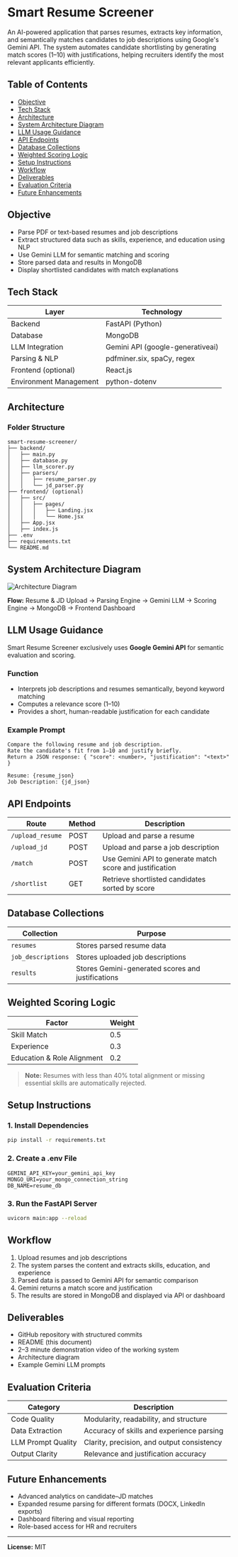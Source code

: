# Smart Resume Screener

An AI-powered application that parses resumes, extracts key information, and semantically matches candidates to job descriptions using Google's Gemini API. The system automates candidate shortlisting by generating match scores (1–10) with justifications, helping recruiters identify the most relevant applicants efficiently.

## Table of Contents

- [Objective](#objective)
- [Tech Stack](#tech-stack)
- [Architecture](#architecture)
- [System Architecture Diagram](#system-architecture-diagram)
- [LLM Usage Guidance](#llm-usage-guidance)
- [API Endpoints](#api-endpoints)
- [Database Collections](#database-collections)
- [Weighted Scoring Logic](#weighted-scoring-logic)
- [Setup Instructions](#setup-instructions)
- [Workflow](#workflow)
- [Deliverables](#deliverables)
- [Evaluation Criteria](#evaluation-criteria)
- [Future Enhancements](#future-enhancements)

## Objective

- Parse PDF or text-based resumes and job descriptions
- Extract structured data such as skills, experience, and education using NLP
- Use Gemini LLM for semantic matching and scoring
- Store parsed data and results in MongoDB
- Display shortlisted candidates with match explanations

## Tech Stack

| Layer | Technology |
|-------|-----------|
| Backend | FastAPI (Python) |
| Database | MongoDB |
| LLM Integration | Gemini API (google-generativeai) |
| Parsing & NLP | pdfminer.six, spaCy, regex |
| Frontend (optional) | React.js |
| Environment Management | python-dotenv |

## Architecture

### Folder Structure

```
smart-resume-screener/
├── backend/
│   ├── main.py
│   ├── database.py
│   ├── llm_scorer.py
│   ├── parsers/
│   │   ├── resume_parser.py
│   │   └── jd_parser.py
├── frontend/ (optional)
│   ├── src/
│   │   ├── pages/
│   │   │   ├── Landing.jsx
│   │   │   └── Home.jsx
│   ├── App.jsx
│   ├── index.js
├── .env
├── requirements.txt
└── README.md
```

## System Architecture Diagram

![Architecture Diagram](https://i.imgur.com/0zqvK8T.png)

**Flow:** Resume & JD Upload → Parsing Engine → Gemini LLM → Scoring Engine → MongoDB → Frontend Dashboard

## LLM Usage Guidance

Smart Resume Screener exclusively uses **Google Gemini API** for semantic evaluation and scoring.

### Function

- Interprets job descriptions and resumes semantically, beyond keyword matching
- Computes a relevance score (1–10)
- Provides a short, human-readable justification for each candidate

### Example Prompt

```
Compare the following resume and job description.
Rate the candidate's fit from 1–10 and justify briefly.
Return a JSON response: { "score": <number>, "justification": "<text>" }

Resume: {resume_json}
Job Description: {jd_json}
```

## API Endpoints

| Route | Method | Description |
|-------|--------|-------------|
| `/upload_resume` | POST | Upload and parse a resume |
| `/upload_jd` | POST | Upload and parse a job description |
| `/match` | POST | Use Gemini API to generate match score and justification |
| `/shortlist` | GET | Retrieve shortlisted candidates sorted by score |

## Database Collections

| Collection | Purpose |
|------------|---------|
| `resumes` | Stores parsed resume data |
| `job_descriptions` | Stores uploaded job descriptions |
| `results` | Stores Gemini-generated scores and justifications |

## Weighted Scoring Logic

| Factor | Weight |
|--------|--------|
| Skill Match | 0.5 |
| Experience | 0.3 |
| Education & Role Alignment | 0.2 |

> **Note:** Resumes with less than 40% total alignment or missing essential skills are automatically rejected.

## Setup Instructions

### 1. Install Dependencies

```bash
pip install -r requirements.txt
```

### 2. Create a .env File

```env
GEMINI_API_KEY=your_gemini_api_key
MONGO_URI=your_mongo_connection_string
DB_NAME=resume_db
```

### 3. Run the FastAPI Server

```bash
uvicorn main:app --reload
```

## Workflow

1. Upload resumes and job descriptions
2. The system parses the content and extracts skills, education, and experience
3. Parsed data is passed to Gemini API for semantic comparison
4. Gemini returns a match score and justification
5. The results are stored in MongoDB and displayed via API or dashboard

## Deliverables

- GitHub repository with structured commits
- README (this document)
- 2–3 minute demonstration video of the working system
- Architecture diagram
- Example Gemini LLM prompts

## Evaluation Criteria

| Category | Description |
|----------|-------------|
| Code Quality | Modularity, readability, and structure |
| Data Extraction | Accuracy of skills and experience parsing |
| LLM Prompt Quality | Clarity, precision, and output consistency |
| Output Clarity | Relevance and justification accuracy |

## Future Enhancements

- Advanced analytics on candidate–JD matches
- Expanded resume parsing for different formats (DOCX, LinkedIn exports)
- Dashboard filtering and visual reporting
- Role-based access for HR and recruiters

---

**License:** MIT
